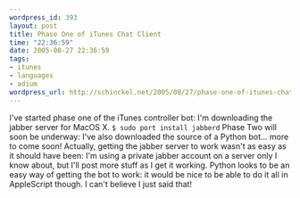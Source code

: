 ```yaml
--- 
wordpress_id: 393
layout: post
title: Phase One of iTunes Chat Client
time: "22:36:59"
date: 2005-08-27 22:36:59
tags: 
- itunes
- languages
- adium
wordpress_url: http://schinckel.net/2005/08/27/phase-one-of-itunes-chat-client/
---
```

I've started phase one of the iTunes controller bot: I'm downloading the jabber server for MacOS X. ` $ sudo port install jabberd ` Phase Two will soon be underway: I've also downloaded the source of a Python bot... more to come soon! Actually, getting the jabber server to work wasn't as easy as it should have been: I'm using a private jabber account on a server only I know about, but I'll post more stuff as I get it working. Python looks to be an easy way of getting the bot to work: it would be nice to be able to do it all in AppleScript though. I can't believe I just said that! 
